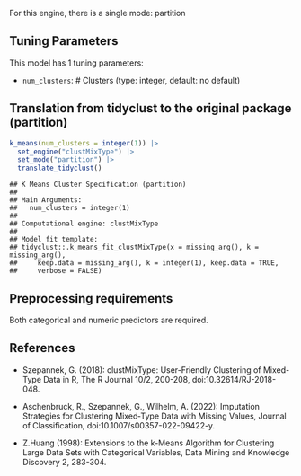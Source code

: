


For this engine, there is a single mode: partition

## Tuning Parameters



This model has 1 tuning parameters:

- `num_clusters`: # Clusters (type: integer, default: no default)

## Translation from tidyclust to the original package (partition)


```r
k_means(num_clusters = integer(1)) |> 
  set_engine("clustMixType") |> 
  set_mode("partition") |> 
  translate_tidyclust()
```

```
## K Means Cluster Specification (partition)
## 
## Main Arguments:
##   num_clusters = integer(1)
## 
## Computational engine: clustMixType 
## 
## Model fit template:
## tidyclust::.k_means_fit_clustMixType(x = missing_arg(), k = missing_arg(), 
##     keep.data = missing_arg(), k = integer(1), keep.data = TRUE, 
##     verbose = FALSE)
```

## Preprocessing requirements

Both categorical and numeric predictors are required.

## References

- Szepannek, G. (2018): clustMixType: User-Friendly Clustering of Mixed-Type Data in R, The R Journal 10/2, 200-208, doi:10.32614/RJ-2018-048.

- Aschenbruck, R., Szepannek, G., Wilhelm, A. (2022): Imputation Strategies for Clustering Mixed‑Type Data with Missing Values, Journal of Classification, doi:10.1007/s00357-022-09422-y.

- Z.Huang (1998): Extensions to the k-Means Algorithm for Clustering Large Data Sets with Categorical Variables, Data Mining and Knowledge Discovery 2, 283-304.
